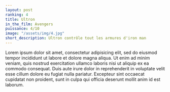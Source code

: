 ```yaml
---
layout: post
ranking: 4
title: Ultron
in_the_film: Avengers
puissance: 4/10
image: "/assets/img/4.jpg"
short_description: Ultron contrôle tout les armures d'iron man
---
```


Lorem ipsum dolor sit amet, consectetur adipisicing elit, sed do eiusmod tempor incididunt ut labore et dolore magna aliqua. Ut enim ad minim veniam, quis nostrud exercitation ullamco laboris nisi ut aliquip ex ea commodo consequat. Duis aute irure dolor in reprehenderit in voluptate velit esse cillum dolore eu fugiat nulla pariatur. Excepteur sint occaecat cupidatat non proident, sunt in culpa qui officia deserunt mollit anim id est laborum.
